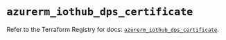 # `azurerm_iothub_dps_certificate`

Refer to the Terraform Registry for docs: [`azurerm_iothub_dps_certificate`](https://registry.terraform.io/providers/hashicorp/azurerm/3.88.0/docs/resources/iothub_dps_certificate).
